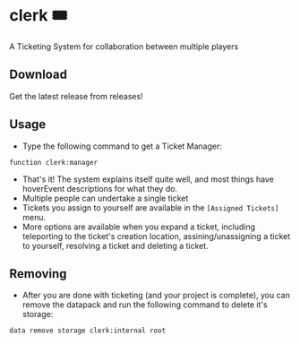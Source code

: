 # clerk 🎟️
A Ticketing System for collaboration between multiple players

## Download
Get the latest release from releases!

## Usage
* Type the following command to get a Ticket Manager:

```mcfunction
function clerk:manager
```

* That's it! The system explains itself quite well, and most things have hoverEvent descriptions for what they do.
* Multiple people can undertake a single ticket
* Tickets you assign to yourself are available in the ``[Assigned Tickets]`` menu.
* More options are available when you expand a ticket, including teleporting to the ticket's creation location, assining/unassigning a ticket to yourself, resolving a ticket and deleting a ticket.

## Removing
* After you are done with ticketing (and your project is complete), you can remove the datapack and run the following command to delete it's storage:

```mcfunction
data remove storage clerk:internal root
```
